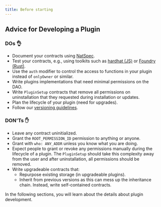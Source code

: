 ```yaml
---
title: Before starting
---
```


## Advice for Developing a Plugin

### DOs 👌

- Document your contracts using [NatSpec](https://docs.soliditylang.org/en/v0.8.17/natspec-format.html).
- Test your contracts, e.g., using toolkits such as [hardhat (JS)](https://hardhat.org/hardhat-runner/docs/guides/test-contracts) or [Foundry (Rust)](https://book.getfoundry.sh/forge/tests).
- Use the `auth` modifier to control the access to functions in your plugin instead of `onlyOwner` or similar.
- Write plugins implementations that need minimal permissions on the DAO.
- Write `PluginSetup` contracts that remove all permissions on uninstallation that they requested during installation or updates.
- Plan the lifecycle of your plugin (need for upgrades).
- Follow our [versioning guidelines](../02-plugin-development/07-publication/02-versioning.md).

### DON'Ts ✋

- Leave any contract uninitialized.
- Grant the `ROOT_PERMISSION_ID` permission to anything or anyone.
- Grant with `who: ANY_ADDR` unless you know what you are doing.
- Expect people to grant or revoke any permissions manually during the lifecycle of a plugin. The `PluginSetup` should take this complexity away from the user and after uninstallation, all permissions should be removed.
- Write upgradeable contracts that:
  - Repurpose existing storage (in upgradeable plugins).
  - Inherit from previous versions as this can mess up the inheritance chain. Instead, write self-contained contracts.

<!-- - A plugin requesting the exact same permission to another one + uninstalling it -->
<!-- - Publishing plugin versions that provide no guarantees (setup contracts upgradeable behind the scenes by the dev)-->

In the following sections, you will learn about the details about plugin development.
